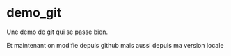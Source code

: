 demo_git
========

Une demo de git qui se passe bien.

Et maintenant on modifie depuis github
mais aussi depuis ma version locale
